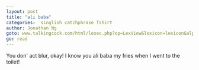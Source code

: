 ```yaml
---
layout: post
title: "ali baba"
categories:  singlish catchphrase Tshirt
author: Jonathan Ng
goto: www.talkingcock.com/html/lexec.php?op=LexView&lexicon=lexicon&alpha=A&page=1
go: read
---
```


You don' act blur, okay! I know you ali baba my fries when I went to the toilet!
